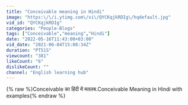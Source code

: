 ```yaml
---
title: "Conceivable meaning in Hindi"
image: "https:\/\/i.ytimg.com\/vi\/QYCKqjkRDIg\/hqdefault.jpg"
vid_id: "QYCKqjkRDIg"
categories: "People-Blogs"
tags: ["Conceivable","meaning","Hindi"]
date: "2022-05-16T11:43:00+03:00"
vid_date: "2021-06-04T15:08:34Z"
duration: "PT51S"
viewcount: "381"
likeCount: "6"
dislikeCount: ""
channel: "English learning hub"
---
```

{% raw %}Conceivable का हिंदी में मतलब.Conceivable Meaning in Hindi with examples{% endraw %}
